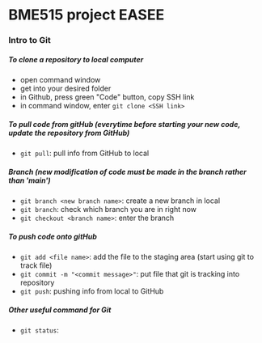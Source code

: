 # BME515 project EASEE
### Intro to Git
##### To clone a repository to local computer
+ open command window
+ get into your desired folder
+ in Github, press green "Code" button, copy SSH link
+ in command window, enter ```git clone <SSH link>```

##### To pull code from gitHub (everytime before starting your new code, update the repository from GitHub)
+ ```git pull```: pull info from GitHub to local


##### Branch (new modification of code must be made in the branch rather than 'main')
+ ```git branch <new branch name>```: create a new branch in local
+ ```git branch```: check which branch you are in right now
+ ```git checkout <branch name>```: enter the branch  

##### To push code onto gitHub
+ ```git add <file name>```: add the file to the staging area (start using git to track file)
+ ```git commit -m "<commit message>"```: put file that git is tracking into repository
+ ```git push```: pushing info from local to GitHub

##### Other useful command for Git
+ ```git status```: 